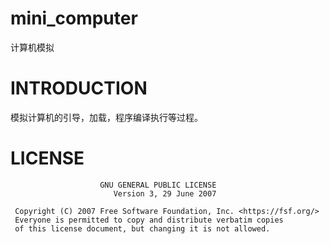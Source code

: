 # mini_computer
计算机模拟

# INTRODUCTION
模拟计算机的引导，加载，程序编译执行等过程。

# LICENSE
```text
                    GNU GENERAL PUBLIC LICENSE
                       Version 3, 29 June 2007

 Copyright (C) 2007 Free Software Foundation, Inc. <https://fsf.org/>
 Everyone is permitted to copy and distribute verbatim copies
 of this license document, but changing it is not allowed.
```

